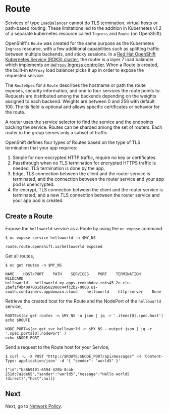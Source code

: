 # Route

Services of type `LoadBalancer` cannot do TLS termination, virtual hosts or path-based routing. These limitations led to the addition in Kubernetes v1.2 of a separate kubernetes resource called `Ingress` and `Route` (on OpenShift).

OpenShift's `Route` was created for the same purpose as the Kubernetes `Ingress` resource, with a few additional capabilities such as splitting traffic between multiple backends, and sticky sessions. In a [Red Hat OpenShift Kubernetes Service (ROKS) cluster](https://cloud.ibm.com/docs/openshift?topic=openshift-ingress-about-roks4), the router is a layer 7 load balancer which implements an [`HAProxy` Ingress controller](https://github.com/haproxytech/kubernetes-ingress). When a Route is created, the built-in `HAProxy` load balancer picks it up in order to expose the requested service.

The `RouteSpec` for a `Route` describes the hostname or path the route exposes, security information, and one to four services the route points to. Requests are distributed among the backends depending on the weights assigned to each backend. Weights are between 0 and 256 with default 100. The tls field is optional and allows specific certificates or behavior for the route.

A router uses the service selector to find the service and the endpoints backing the service. Routes can be sharded among the set of routers. Each router in the group serves only a subset of traffic.

OpenShift defines four types of Routes based on the type of TLS termination that your app requires:

1. Simple for non-encrypted HTTP traffic, require no key or certificates.
2. Passthrough when no TLS termination for encrypted HTTPS traffic is needed, TLS termination is done by the app,
3. Edge, TLS connection between the client and the router service is terminated, and the connection between the router service and your app pod is unencrypted.
4. Re-encrypt, TLS connection between the client and the router service is terminated, and a new TLS connection between the router service and your app pod is created.



## Create a Route

Expose the `helloworld` service as a Route by using the `oc expose` command.

```
$ oc expose service helloworld -n $MY_NS

route.route.openshift.io/helloworld exposed
```

Get all routes,

```
$ oc get routes -n $MY_NS

NAME    HOST/PORT    PATH    SERVICES    PORT    TERMINATION    WILDCARD
helloworld   helloworld-my-apps.remkohdev-roks45-2n-clu-2bef1f4b4097001da9502000c44fc2b2-0000.us-south.containers.appdomain.cloud    helloworld    http-server    None
```

Retrieve the created host for the Route and the NodePort of the `helloworld` service,

```
ROUTE=$(oc get routes -n $MY_NS -o json | jq -r '.items[0].spec.host')
echo $ROUTE

NODE_PORT=$(oc get svc helloworld -n $MY_NS --output json | jq -r '.spec.ports[0].nodePort' )
echo $NODE_PORT
```

Send a request to the Route host for your Service,

```
$ curl -L -X POST "http://$ROUTE:$NODE_PORT/api/messages" -H 'Content-Type: application/json' -d '{ "sender": "world5" }'

{"id":"ba8b9101-6594-420b-8cab-251dc7a2de65","sender":"world5","message":"Hello world5 (direct)","host":null}
```

## Next

Next, go to [Network Policy](networkpolicy.md).